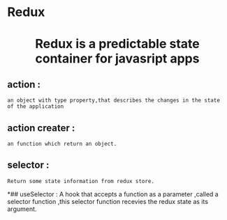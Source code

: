 # Redux
<h1 align="center"> Redux is a predictable state container for javasript apps </h1>



## action :
    an object with type property,that describes the changes in the state of the application 

## action creater  :
    an function which return an object.
    
## selector :
    Return some state information from redux store.

*## useSelector : 
A hook that accepts a function as a parameter ,called a selector function ,this selector function recevies the redux state as its argument.

